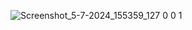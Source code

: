 ![Screenshot_5-7-2024_155359_127 0 0 1](https://github.com/Amaljithkaliyodath/log-in-up/assets/136072541/8e348989-c6b0-40bd-8a2e-c025ae8a55b7)

